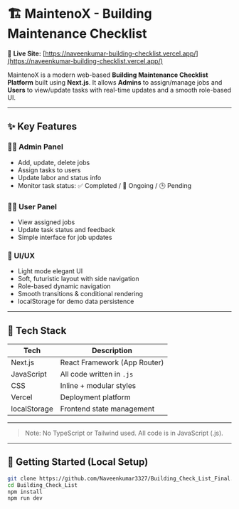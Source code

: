 # 🏗️ MaintenoX - Building Maintenance Checklist

🚀 **Live Site:** [https://naveenkumar-building-checklist.vercel.app/](https://naveenkumar-building-checklist.vercel.app/)

MaintenoX is a modern web-based **Building Maintenance Checklist Platform** built using **Next.js**. It allows **Admins** to assign/manage jobs and **Users** to view/update tasks with real-time updates and a smooth role-based UI.

---

## ✨ Key Features

### 👨‍💼 Admin Panel
- Add, update, delete jobs
- Assign tasks to users
- Update labor and status info
- Monitor task status: ✅ Completed / 🔁 Ongoing / 🕒 Pending

### 👷‍♂️ User Panel
- View assigned jobs
- Update task status and feedback
- Simple interface for job updates

### 💎 UI/UX
- Light mode elegant UI
- Soft, futuristic layout with side navigation
- Role-based dynamic navigation
- Smooth transitions & conditional rendering
- localStorage for demo data persistence

---

## 🧰 Tech Stack

| Tech         | Description                     |
|--------------|---------------------------------|
| Next.js      | React Framework (App Router)    |
| JavaScript   | All code written in `.js`       |
| CSS          | Inline + modular styles         |
| Vercel       | Deployment platform             |
| localStorage | Frontend state management       |

---


> Note: No TypeScript or Tailwind used. All code is in JavaScript (.js).

---

## 🚀 Getting Started (Local Setup)

```bash
git clone https://github.com/Naveenkumar3327/Building_Check_List_Final.git
cd Building_Check_List
npm install
npm run dev

